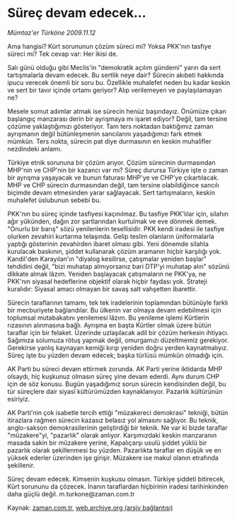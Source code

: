 # Süreç devam edecek...

*Mümtaz'er Türköne 2009.11.12*

<tr><td class="metin" colspan="2" style="padding-top: 20px; padding-left: 5px; ">Ama hangisi? Kürt sorununun çözüm süreci mi? Yoksa PKK'nın tasfiye süreci mi? Tek cevap var: Her ikisi de.</td></tr><tr><td class="metin" colspan="2" style="padding-top: 20px; padding-left: 5px; "><p> Salı günü olduğu gibi Meclis'in "demokratik açılım gündemi" yarın da sert tartışmalarla devam edecek. Bu sertlik neye dair? Sürecin akıbeti hakkında ipucu verecek önemli bir soru bu. Özellikle muhalefet neden bu kadar keskin ve sert bir tavır içinde ortamı geriyor? Alıp verilemeyen ve paylaşılamayan ne?
<p> Mesele somut adımlar atmak ise sürecin henüz başındayız. Önümüze çıkan başlangıç manzarası derin bir ayrışmaya mı işaret ediyor? Değil, tam tersine çözüme yaklaştığımızı gösteriyor. Tam ters noktadan baktığımız zaman ayrışmanın değil bütünleşmenin sancılarını yaşadığımızı fark etmek mümkün. Ters nokta, sürecin pat diye durmasının en keskin muhalifler nezdindeki anlamı.
<p> Türkiye etnik sorununa bir çözüm arıyor. Çözüm sürecinin durmasından MHP'nin ve CHP'nin bir kazancı var mı? Süreç durursa Türkiye işte o zaman bir ayrışma yaşayacak ve bunun faturası MHP'ye ve CHP'ye çıkartılacak. MHP ve CHP sürecin durmasından değil, tam tersine olabildiğince sancılı biçimde devam etmesinden yarar sağlayacak. Sert tartışmaların, keskin muhalefet üslubunun sebebi bu.
<p> PKK'nın bu süreç içinde tasfiyesi kaçınılmaz. Bu tasfiye PKK'lılar için, silahın ağır yükünden, dağın zor şartlarından kurtulmak ve eve dönmek demek. "Onurlu bir barış" sözü yenilenlerin tesellisidir. PKK kendi iradesi ile tasfiye olurken zevahiri kurtarma telaşında. Gelip teslim olanların üniformalarla yaptığı gösterinin zevahirden ibaret olması gibi. Yeni dönemde silahla kurulacak baskının, şiddet kullanarak çözüm aramanın hiçbir karşılığı yok. Kandil'den Karayılan'ın "diyalog kesilirse, çatışmalar yeniden başlar" tehdidini değil, "bizi muhatap almıyorsanız bari DTP'yi muhatap alın" sözünü dikkate almak lâzım. Yeniden başlayacak çatışmaların ne PKK'ya, ne PKK'nın siyasal hedeflerine objektif olarak hiçbir faydası yok. Strateji kuralıdır: Siyasal amacı olmayan bir savaş salt vahşetten ibarettir.
<p> Sürecin taraflarının tamamı, tek tek iradelerinin toplamından bütünüyle farklı bir mecburiyete bağlandılar. Bu ülkenin var olmaya devam edebilmesi için toplumsal mutabakatını yenilemesi lâzım. Bu yenileme işlemi Kürtlerin rızasının alınmasına bağlı. Ayrışma en başta Kürtler olmak üzere bütün taraflar için bir felaket. Üzerinde uzlaşılacak adil bir çözüm herkesin ihtiyacı. Sağımıza solumuza rötuş yapmak değil, omurgamızı düzeltmemiz gerekiyor. Gerekirse yanlış kaynayan kemiği kırıp yeniden doğru yerden kaynatmalıyız. Süreç işte bu yüzden devam edecek; başka türlüsü mümkün olmadığı için.
<p> AK Parti bu süreci devam ettirmek zorunda. AK Parti yerine iktidarda MHP olsaydı, hiç kuşkunuz olmasın süreç yine devam ederdi. Aynı durum CHP için de söz konusu. Bugün yaşadığımız sorun sürecin kendisinden değil, bu tür süreçlere dair siyasî kültürümüzden kaynaklanıyor. Pazarlık kültürünün esiriyiz.
<p> AK Parti'nin çok isabetle tercih ettiği "müzakereci demokrasi" tekniği, bütün itirazlara rağmen sürecin kazasız belasız yol almasını sağlıyor. Bu teknik, anglo-sakson demokrasilerinin geliştirdiği bir teknik. Ne var ki bizde taraflar "müzakere"yi, "pazarlık" olarak anlıyor. Karşımızdaki keskin manzaranın masada sakin bir müzakere yerine, Kapalıçarşı usulü şiddet yüklü bir pazarlık olarak şekillenmesi bu yüzden. Pazarlıkta taraflar en düşük ve en yüksek ederler üzerinden işe girişir. Müzakere ise makul olanın etrafında şekillenir.
<p> Süreç devam edecek. Kimsenin kuşkusu olmasın. Türkiye şiddeti bitirecek, Kürt sorununu da çözecek. İnanın taraflardan hiçbirinin iradesi tarihinkinden daha güçlü değil. m.turkone@zaman.com.tr <br/></p></p></p></p></p></p></p></p></td></tr>

Kaynak: [zaman.com.tr](http://zaman.com.tr/yazar.do?yazino=914653), [web.archive.org (arşiv bağlantısı)](http://web.archive.org/web/20091119212612/http://www.zaman.com.tr:80/yazar.do?yazino=914653)
